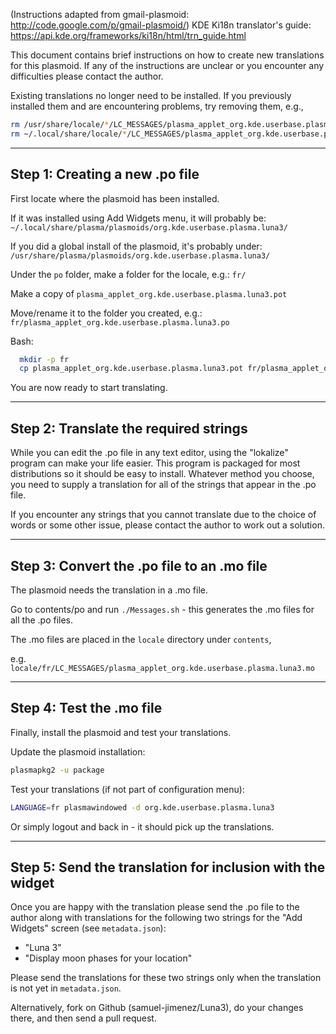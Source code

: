 (Instructions adapted from gmail-plasmoid:
http://code.google.com/p/gmail-plasmoid/)
KDE Ki18n translator's guide: https://api.kde.org/frameworks/ki18n/html/trn_guide.html

This document contains brief instructions on how to create new
translations for this plasmoid. If any of the instructions are unclear
or you encounter any difficulties please contact the author.


Existing translations no longer need to be installed. If you previously installed them and are encountering problems, try removing them, e.g.,
```bash
rm /usr/share/locale/*/LC_MESSAGES/plasma_applet_org.kde.userbase.plasma.luna3.mo
rm ~/.local/share/locale/*/LC_MESSAGES/plasma_applet_org.kde.userbase.plasma.luna3.mo
```



---------------------------------------------
Step 1: Creating a new <locale>.po file
---------------------------------------------
First locate where the plasmoid has been installed.

If it was installed using Add Widgets menu, it will probably be:
  `~/.local/share/plasma/plasmoids/org.kde.userbase.plasma.luna3/`

If you did a global install of the plasmoid, it's probably under:
  `/usr/share/plasma/plasmoids/org.kde.userbase.plasma.luna3/`


Under the `po` folder, make a folder for the locale, e.g.: `fr/`

Make a copy of
  `plasma_applet_org.kde.userbase.plasma.luna3.pot`

Move/rename it to the folder you created, e.g.:
  `fr/plasma_applet_org.kde.userbase.plasma.luna3.po`

Bash:
```bash
  mkdir -p fr
  cp plasma_applet_org.kde.userbase.plasma.luna3.pot fr/plasma_applet_org.kde.userbase.plasma.luna3.po
  ```

You are now ready to start translating.

--------------------------------------
Step 2: Translate the required strings
--------------------------------------
While you can edit the .po file in any text editor, using the
"lokalize" program can make your life easier. This program is packaged
for most distributions so it should be easy to install. Whatever method
you choose, you need to supply a translation for all of the strings that
appear in the .po file.

If you encounter any strings that you cannot translate due to the choice
of words or some other issue, please contact the author to work out a
solution.

-------------------------------------------
Step 3: Convert the .po file to an .mo file
-------------------------------------------
The plasmoid needs the translation in a .mo file.

Go to contents/po and run `./Messages.sh` - this generates the .mo files for
all the .po files.

The .mo files are placed in the `locale` directory under `contents`,

e.g. `locale/fr/LC_MESSAGES/plasma_applet_org.kde.userbase.plasma.luna3.mo`

----------------------------
Step 4: Test the .mo file
----------------------------
Finally, install the plasmoid and test your translations.

Update the plasmoid installation:
```bash
plasmapkg2 -u package
```

Test your translations (if not part of configuration menu):
```bash
LANGUAGE=fr plasmawindowed -d org.kde.userbase.plasma.luna3
```

Or simply logout and back in - it should pick up the translations.

----------------------------------------------------------
Step 5: Send the translation for inclusion with the widget
----------------------------------------------------------
Once you are happy with the translation please send the .po file to the
author along with translations for the following two strings for the "Add Widgets" screen (see
`metadata.json`):

 - "Luna 3"
 - "Display moon phases for your location"

Please send the translations for these two strings only when the
translation is not yet in `metadata.json`.

Alternatively, fork on Github (samuel-jimenez/Luna3), do your changes there, and
then send a pull request.

